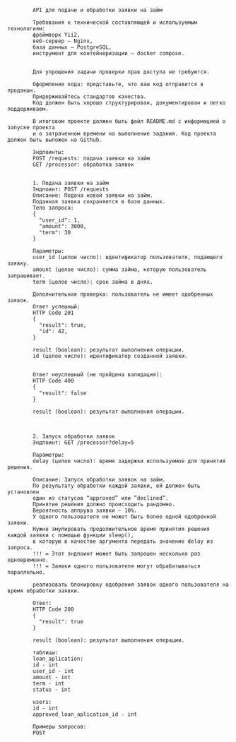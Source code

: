 

            API для подачи и обработки заявки на займ

            Требования к технической составляющей и используемым технологиям: 
            фреймворк Yii2, 
            веб-сервер – Nginx, 
            база данных – PostgreSQL, 
            инструмент для контейнеризации – docker compose. 


            Для упрощения задачи проверки прав доступа не требуются.

            Оформление кода: представьте, что ваш код отправится в продакшн. 
            Придерживайтесь стандартов качества. 
            Код должен быть хорошо структурирован, документирован и легко поддерживаем.

            В итоговом проекте должен быть файл README.md с информацией о запуске проекта
            и о затраченном времени на выполнение задания. Код проекта должен быть выложен на Github.

            Эндпоинты:
            POST /requests: подача заявки на займ
            GET /processor: обработка заявок


            1. Подача заявки на займ
            Эндпоинт: POST /requests
            Описание: Подача новой заявки на займ. 
            Поданная заявка сохраняется в базе данных. 
            Тело запроса:
            {
              "user_id": 1,
              "amount": 3000,
              "term": 30
            }

            Параметры:
            user_id (целое число): идентификатор пользователя, подающего заявку.
            amount (целое число): сумма займа, которую пользователь запрашивает.
            term (целое число): срок займа в днях.

            Дополнительная проверка: пользователь не имеет одобренных заявок.
            Ответ успешный:
            HTTP Code 201
            {
              "result": true,
              "id": 42,
            }

            result (boolean): результат выполнения операции.
            id (целое число): идентификатор созданной заявки.


            Ответ неуспешный (не пройдена валидация):
            HTTP Code 400
            {
              "result": false
            }

            result (boolean): результат выполнения операции.



            2. Запуск обработки заявок
            Эндпоинт: GET /processor?delay=5

            Параметры:
            delay (целое число): время задержки используемое для принятия решения.

            Описание: Запуск обработки заявок на займ. 
            По результату обработки каждой заявки, ей должен быть установлен 
            один из статусов “approved” или ”declined”. 
            Принятие решения должно происходить рандомно. 
            Вероятность аппрува заявки – 10%. 
            У одного пользователя не может быть более одной одобренной заявки. 
            Нужно эмулировать продолжительное время принятия решения каждой заявки с помощью функции sleep(), 
            в которую в качестве аргумента передать значение delay из запроса. 
            !!! = Этот эндпоинт может быть запрошен несколько раз одновременно. 
            !!! = Заявки одного пользователя могут обрабатываться параллельно.

            реализовать блокировку одобрения заявок одного пользователя на время обработки заявки.
            
            Ответ:
            HTTP Code 200
            {
              "result": true
            }

            result (boolean): результат выполнения операции.

            таблицы:
            loan_aplication:
            id - int
            user_id - int
            amount - int
            term - int
            status - int 

            users:
            id - int
            approved_loan_aplication_id - int

            Примеры запросов:
            POST